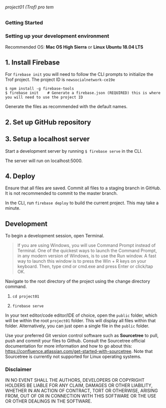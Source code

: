 ###### project01 (Trof) pro tem

### Getting Started

### Setting up your development environment

Recommended OS: **Mac OS High Sierra** or **Linux Ubuntu 18.04 LTS**

## 1. Install Firebase

For `firebase init` you will need to follow the CLI prompts to initialize the Trof project. The project ID is `newsocialnetwork-ce19e`

```
$ npm install -g firebase-tools
$ firebase init    # Generate a firebase.json (REQUIRED) this is where you will need to use the project ID
```

Generate the files as recommended with the default names.

## 2. Set up GitHub repository

## 3. Setup a localhost server

Start a development server by running `$ firebase serve` in the CLI.

The server will run on localhost:5000.

## 4. Deploy

Ensure that all files are saved. Commit all files to a staging branch in GitHub. It is not recommended to commit to the master branch.

In the CLI, run `firebase deploy` to build the current project. This may take a minute.

## Development

To begin a development session, open Terminal.

> If you are using Windows, you will use Command Prompt instead of Terminal. One of the quickest ways to launch the Command Prompt, in any modern version of Windows, is to use the Run window. A fast way to launch this window is to press the Win + R keys on your keyboard. Then, type cmd or cmd.exe and press Enter or click/tap OK.

Navigate to the root directory of the project using the change directory command.

1. `cd project01`

2. `firebase serve`

In your text editor/code editor/IDE of choice, open the `public` folder, which will be within the root `project01` folder. This will display all files within that folder. Alternatively, you can just open a single file in the `public` folder.

Use your preferred Git version control software such as **Sourcetree** to pull, push and commit your files to Github. Consult the Sourcetree official documentation for more information and how to go about this: https://confluence.atlassian.com/get-started-with-sourcetree. Note that Sourcetree is currently not supported for Linux operating systems.


### Disclaimer

IN NO EVENT SHALL THE AUTHORS, DEVELOPERS OR COPYRIGHT HOLDERS BE LIABLE FOR ANY CLAIM,
DAMAGES OR OTHER LIABILITY, WHETHER IN AN ACTION OF CONTRACT, TORT OR OTHERWISE,
ARISING FROM, OUT OF OR IN CONNECTION WITH THIS SOFTWARE OR THE USE OR OTHER
DEALINGS IN THE SOFTWARE.
